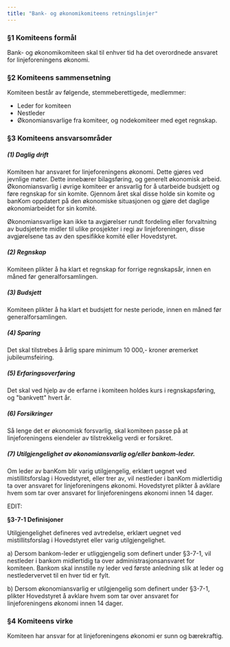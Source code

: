 ```yaml
---
title: "Bank- og økonomikomiteens retningslinjer"
---
```


### §1 Komiteens formål

Bank- og økonomikomiteen skal til enhver tid ha det overordnede ansvaret for linjeforeningens økonomi.  

### §2 Komiteens sammensetning

Komiteen består av følgende, stemmeberettigede, medlemmer: 

* Leder for komiteen
* Nestleder
* Økonomiansvarlige fra komiteer, og nodekomiteer med eget regnskap.

### §3 Komiteens ansvarsområder

##### (1) Daglig drift  
Komiteen har ansvaret for linjeforeningens økonomi. Dette gjøres ved jevnlige møter.  Dette innebærer bilagsføring, og generelt økonomisk arbeid. Økonomiansvarlig i øvrige komiteer er ansvarlig for å utarbeide budsjett og føre regnskap for sin komite. Gjennom året skal disse holde sin komite og banKom oppdatert på den økonomiske situasjonen og gjøre det daglige økonomiarbeidet for sin komité.

Økonomiansvarlige kan ikke ta avgjørelser rundt fordeling eller forvaltning av
budsjeterte midler til ulike prosjekter i regi av linjeforeningen, disse avgjørelsene tas av den spesifikke komité eller Hovedstyret.

##### (2) Regnskap
Komiteen plikter å ha klart et regnskap for forrige regnskapsår, innen en måned før generalforsamlingen.

##### (3) Budsjett
Komiteen plikter å ha klart et budsjett for neste periode, innen en måned før generalforsamlingen. 

##### (4) Sparing
Det skal tilstrebes å årlig spare minimum 10 000,- kroner øremerket jubileumsfeiring.

##### (5) Erfaringsoverføring
Det skal ved hjelp av de erfarne i komiteen holdes kurs i regnskapsføring, og "bankvett" hvert år. 

##### (6) Forsikringer
Så lenge det er økonomisk forsvarlig, skal komiteen passe på at  linjeforeningens eiendeler av tilstrekkelig verdi er forsikret. 

##### (7) Utilgjengelighet av økonomiansvarlig og/eller bankom-leder.
Om leder av banKom blir varig utilgjengelig, erklært uegnet ved mistillitsforslag i
Hovedstyret, eller trer av, vil nestleder i banKom midlertidig ta over ansvaret for
linjeforeningens økonomi. Hovedstyret plikter å avklare hvem som tar over ansvaret for linjeforeningens økonomi innen 14 dager.

EDIT:  

**§3-7-1 Definisjoner**

Utilgjengelighet defineres ved avtredelse, erklært uegnet ved mistillitsforslag i Hovedstyret eller varig utilgjengelighet.

a) Dersom bankom-leder er utliggjengelig som definert under §3-7-1, vil nestleder i bankom midlertidig ta over administrasjonsansvaret for komiteen. Bankom skal innstille ny leder ved første anledning slik at leder og nestledervervet til en hver tid er fylt. 

b) Dersom økonomiansvarlig er utilgjengelig som definert under §3-7-1, plikter Hovedstyret å avklare hvem som tar over ansvaret for linjeforeningens økonomi innen 14 dager.

### §4 Komiteens virke

Komiteen har ansvar for at linjeforeningens økonomi er sunn og bærekraftig.